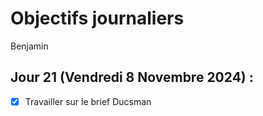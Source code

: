 # Objectifs journaliers

Benjamin

## Jour 21 (Vendredi 8 Novembre 2024) :

- [X] Travailler sur le brief Ducsman
